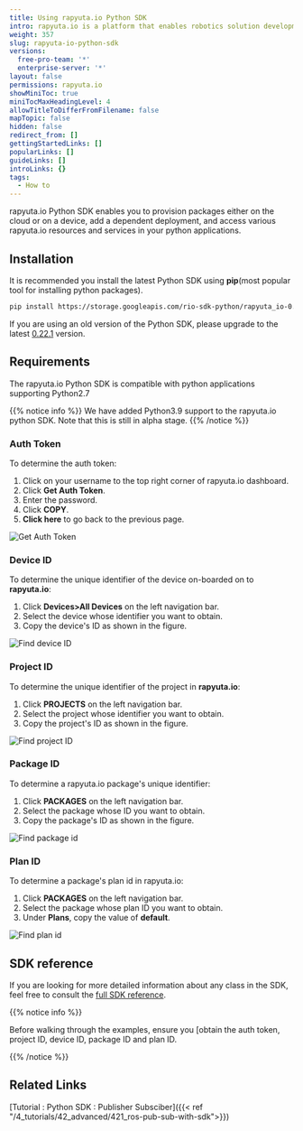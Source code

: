 ```yaml
---
title: Using rapyuta.io Python SDK
intro: rapyuta.io is a platform that enables robotics solution development by providing the necessary software infrastructure and facilitating the interaction between multiple stakeholders who contribute to the solution development.
weight: 357
slug: rapyuta-io-python-sdk
versions:
  free-pro-team: '*'
  enterprise-server: '*'
layout: false
permissions: rapyuta.io
showMiniToc: true
miniTocMaxHeadingLevel: 4
allowTitleToDifferFromFilename: false
mapTopic: false
hidden: false
redirect_from: []
gettingStartedLinks: []
popularLinks: []
guideLinks: []
introLinks: {}
tags:
  - How to
---
```


rapyuta.io Python SDK enables you to provision packages
either on the cloud or on a device, add a dependent
deployment, and access various rapyuta.io resources and
services in your python applications.



## Installation

It is recommended you install the latest Python SDK
using **pip**(most popular tool for installing python packages).

```bash
pip install https://storage.googleapis.com/rio-sdk-python/rapyuta_io-0.22.1-py2.py3-none-any.whl

```

If you are using an old version of the Python SDK, please upgrade to the latest
[0.22.1](https://storage.googleapis.com/rio-sdk-python/rapyuta_io-0.22.1-py2.py3-none-any.whl)
version.



## Requirements

The rapyuta.io Python SDK is compatible with python
applications supporting Python2.7

{{% notice info %}}
We have added Python3.9 support to the rapyuta.io python SDK. Note that this is still in alpha stage.
{{% /notice %}}

### Auth Token

To determine the auth token:

1. Click on your username to the top right corner of rapyuta.io dashboard.
2. Click **Get Auth Token**.
3. Enter the password.
4. Click **COPY**.
5. **Click here** to go back to the previous page.

![Get Auth Token](/images/python-sdk-images/AuthToken.png?classes=border,shadow&width=25pc)



### Device ID

To determine the unique identifier of the device on-boarded on to **rapyuta.io**:

1. Click **Devices>All Devices** on the left navigation bar.
2. Select the device whose identifier you want to obtain.
3. Copy the device's ID as shown in the figure.



![Find device ID](/images/python-sdk-images/device-ID.png?classes=border,shadow&width=40pc)



### Project ID

To determine the unique identifier of the project in **rapyuta.io**:

1. Click **PROJECTS** on the left navigation bar.
2. Select the project whose identifier you want to obtain.
3. Copy the project's ID as shown in the figure.

![Find project ID](/images/python-sdk-images/project-id.png?classes=border,shadow&width=40pc)



### Package ID

To determine a rapyuta.io package's unique identifier:

1. Click **PACKAGES** on the left navigation bar.
2. Select the package whose ID you want to obtain.
3. Copy the package's ID as shown in the figure.

![Find package id](/images/python-sdk-images/package-id.png?classes=border,shadow&width=40pc)



### Plan ID

To determine a package's plan id in rapyuta.io:

1. Click **PACKAGES** on the left navigation bar.
2. Select the package whose plan ID you want to obtain.
3. Under **Plans**, copy the value of **default**.

![Find plan id](/images/python-sdk-images/plan-id.png?classes=border,shadow&width=40pc)



## SDK reference

If you are looking for more detailed information about any class in the SDK, feel
free to consult the [full SDK reference](https://sdkdocs.apps.rapyuta.io/).


{{% notice info %}}

Before walking through the examples, ensure you [obtain the auth token, project ID, device ID, package ID and plan ID.

{{% /notice %}}

## Related Links

 [Tutorial : Python SDK : Publisher Subsciber]({{< ref "/4_tutorials/42_advanced/421_ros-pub-sub-with-sdk">}})

<!-- 2. [Tutorial : Deployment Composition](-guide/tooling-automation/python-sdk/sample-walkthroughs/deployment-composition/) -->


